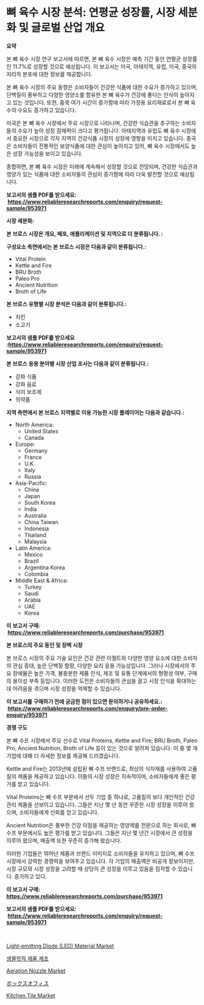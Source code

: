 <p><h1>뼈 육수 시장 분석: 연평균 성장률, 시장 세분화 및 글로벌 산업 개요</h1></p><p><strong>요약</strong></p>
<p><p>본 뼈 육수 시장 연구 보고서에 따르면, 본 뼈 육수 시장은 예측 기간 동안 연평균 성장률인 11.7%로 성장할 것으로 예상됩니다. 이 보고서는 미국, 아태지역, 유럽, 미국, 중국의 지리적 분포에 대한 정보를 제공합니다.</p><p>본 뼈 육수 시장의 주요 동향은 소비자들이 건강한 식품에 대한 수요가 증가하고 있으며, 단백질이 풍부하고 다양한 영양소를 함유한 본 뼈 육수가 건강에 좋다는 인식이 높아지고 있는 것입니다. 또한, 홈쿡 여가 시간이 증가함에 따라 가정용 요리재료로서 본 뼈 육수의 수요도 증가하고 있습니다.</p><p>미국은 본 뼈 육수 시장에서 주요 시장으로 나타나며, 건강한 식습관을 추구하는 소비자들의 수요가 높아 성장 잠재력이 크다고 평가됩니다. 아태지역과 유럽도 뼈 육수 시장에서 중요한 시장으로 각자 지역의 건강식품 시장의 성장에 영향을 미치고 있습니다. 중국은 소비자들이 전통적인 보양식품에 대한 관심이 높아지고 있어, 뼈 육수 시장에서도 높은 성장 가능성을 보이고 있습니다.</p><p>종합하면, 본 뼈 육수 시장은 미래에 계속해서 성장할 것으로 전망되며, 건강한 식습관과 영양가 있는 식품에 대한 소비자들의 관심이 증가함에 따라 더욱 발전할 것으로 예상됩니다.</p></p>
<p><strong>보고서의 샘플 PDF를 받으세요: &nbsp;<a href="https://www.reliableresearchreports.com/enquiry/request-sample/953971">https://www.reliableresearchreports.com/enquiry/request-sample/953971</a></strong></p>
<p><strong>시장 세분화:</strong></p>
<p><strong> 본 브로스 시장은 개요, 배포, 애플리케이션 및 지역으로 더 분류됩니다. :</strong></p>
<p><strong>구성요소 측면에서는 본 브로스 시장은 다음과 같이 분류됩니다.:</strong></p>
<p><ul><li>Vital Protein</li><li>Kettle and Fire</li><li>BRU Broth</li><li>Paleo Pro</li><li>Ancient Nutrition</li><li>Broth of Life</li></ul></p>
<p><strong> 본 브로스 유형별 시장 분석은 다음과 같이 분류됩니다.:</strong></p>
<p><ul><li>치킨</li><li>소고기</li></ul></p>
<p><strong>보고서의 샘플 PDF를 받으세요 :<a href="https://www.reliableresearchreports.com/enquiry/request-sample/953971">https://www.reliableresearchreports.com/enquiry/request-sample/953971</a></strong></p>
<p><strong> 본 브로스 응용 분야별 시장 산업 조사는 다음과 같이 분류됩니다.:</strong></p>
<p><ul><li>강화 식품</li><li>강화 음료</li><li>식이 보조제</li><li>의약품</li></ul></p>
<p><strong>지역 측면에서 본 브로스 지역별로 이용 가능한 시장 플레이어는 다음과 같습니다.:</strong></p>
<p><ul>
    <li>
        North America:
        <ul>
            <li>United States</li>
            <li>Canada</li>
        </ul>
    </li>
    <li>
        Europe:
        <ul>
            <li>Germany</li>
            <li>France</li>
            <li>U.K.</li>
            <li>Italy</li>
            <li>Russia</li>
        </ul>
    </li>
    <li>
        Asia-Pacific:
        <ul>
            <li>China</li>
            <li>Japan</li>
            <li>South Korea</li>
            <li>India</li>
            <li>Australia</li>
            <li>China Taiwan</li>
            <li>Indonesia</li>
            <li>Thailand</li>
            <li>Malaysia</li>
        </ul>
    </li>
    <li>
        Latin America:
        <ul>
            <li>Mexico</li>
            <li>Brazil</li>
            <li>Argentina Korea</li>
            <li>Colombia</li>
        </ul>
    </li>
    <li>
        Middle East & Africa:
        <ul>
            <li>Turkey</li>
            <li>Saudi</li>
            <li>Arabia</li>
            <li>UAE</li>
            <li>Korea</li>
        </ul>
    </li>
    </ul></p>
<p><strong>이 보고서 구매: &nbsp;<a href="https://www.reliableresearchreports.com/purchase/953971">https://www.reliableresearchreports.com/purchase/953971</a></strong></p>
<p><strong>본 브로스의 주요 동인 및 장벽 시장</strong></p>
<p><p>본 브로스 시장의 주요 기술 요인은 건강 관련 이젤트와 다양한 영양 요소에 대한 소비자의 관심 증대, 높은 단백질 함량, 다양한 요리 응용 가능성입니다. 그러나 시장에서의 주요 장애물은 높은 가격, 불충분한 제품 인식, 제조 및 유통 단계에서의 형평성 여부, 구매의 용이성 부족 등입니다. 이러한 도전은 소비자들의 관심을 끌고 시장 인식을 확대하는 데 어려움을 겪으며 시장 성장을 억제할 수 있습니다.</p></p>
<p><strong>이 보고서를 구매하기 전에 궁금한 점이 있으면 문의하거나 공유하세요.: &nbsp;<a href="https://www.reliableresearchreports.com/enquiry/pre-order-enquiry/953971">https://www.reliableresearchreports.com/enquiry/pre-order-enquiry/953971</a></strong></p>
<p><strong>경쟁 구도</strong></p>
<p><p>본 뼈 수프 시장에서 주요 선수로 Vital Proteins, Kettle and Fire, BRU Broth, Paleo Pro, Ancient Nutrition, Broth of Life 등이 있는 것으로 알려져 있습니다. 이 중 몇 개 기업에 대해 더 자세한 정보를 제공해 드리겠습니다.</p><p>Kettle and Fire는 2013년에 설립된 뼈 수프 브랜드로, 최상의 식자재를 사용하여 고품질의 제품을 제공하고 있습니다. 이들의 시장 성장은 지속적이며, 소비자들에게 좋은 평가를 받고 있습니다.</p><p>Vital Proteins는 뼈 수프 부문에서 선두 기업 중 하나로, 고품질의 보다 개인적인 건강 관리 제품을 선보이고 있습니다. 그들은 지난 몇 년 동안 꾸준한 시장 성장을 이루어 왔으며, 소비자들에게 신뢰를 얻고 있습니다.</p><p>Ancient Nutrition은 풍부한 건강 이점을 제공하는 영양제를 전문으로 하는 회사로, 뼈 수프 부문에서도 높은 평가를 받고 있습니다. 그들은 지난 몇 년간 시장에서 큰 성장을 이루어 왔으며, 매출액 또한 꾸준히 증가해 왔습니다.</p><p>이러한 기업들은 뛰어난 제품과 브랜드 이미지로 소비자들을 유치하고 있으며, 뼈 수프 시장에서 강력한 경쟁력을 보여주고 있습니다. 각 기업의 매출액은 비공개 정보이지만, 시장 규모와 시장 성장을 고려할 때 상당히 큰 성장을 이루고 있음을 짐작할 수 있습니다.  증가하고 있다.</p></p>
<p><strong>이 보고서 구매: &nbsp; <a href="https://www.reliableresearchreports.com/purchase/953971">https://www.reliableresearchreports.com/purchase/953971</a></strong></p>
<p><strong>보고서의 샘플 PDF를 받으세요: &nbsp;<a href="https://www.reliableresearchreports.com/enquiry/request-sample/953971">https://www.reliableresearchreports.com/enquiry/request-sample/953971</a></strong><strong></strong></p>
<p>&nbsp;</p>
<p><p><a href="https://issuu.com/reportprime-2/docs/light-emitting-diode-led-material-market-size-2030">Light-emitting Diode (LED) Material Market</a></p><p><a href="https://github.com/nuekbpymrrz5/Market-Research-Report-List-1/blob/main/8011265185010.md">생물학적 제품 제조</a></p><p><a href="https://view.publitas.com/reportprime-1/aeration-nozzle-market-size-growth-outlook-from-2024-to-2031-projecting-at-markets-trends-analysis-by-application-regional-outlook-and-revenue/">Aeration Nozzle Market</a></p><p><a href="https://github.com/jkjreqjscoxx7/Market-Research-Report-List-1/blob/main/5238496185075.md">ボックスオフィス</a></p><p><a href="https://view.publitas.com/reportprime-1/kitchen-tile-market-research-report-unlocks-analysis-on-the-market-financial-status-market-size-and-market-revenue-upto-2031/">Kitchen Tile Market</a></p></p>